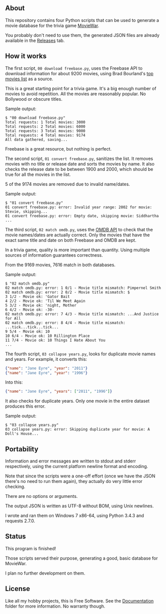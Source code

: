 
## About

This repository contains four Python scripts that can be used to
generate a movie database for the trivia game [MovieWar][].

You probably don't need to use them, the generated JSON files are
already available in the [Releases][] tab.

[MovieWar]: https://github.com/Beluki/MovieWar
[Releases]: https://github.com/Beluki/MovieWarDBGen/releases

## How it works

The first script, `00 download freebase.py`, uses the Freebase API
to download information for about 9200 movies, using Brad Bourland's
[top movies list][] as a source.

[top movies list]: http://www.nytimes.com/2010/04/18/movies/18bourland.html?_r=0

This is a great starting point for a trivia game. It's a big enough
number of movies to avoid repetition. All the movies are reasonably
popular. No Bollywood or obscure titles.

Sample output:

```text
$ "00 download freebase.py"
Total requests: 1 Total movies: 3000
Total requests: 2 Total movies: 6000
Total requests: 3 Total movies: 9000
Total requests: 4 Total movies: 9174
All data gathered, saving...
```

Freebase is a great resource, but nothing is perfect.

The second script, `01 convert freebase.py`, sanitizes the list.
It removes movies with no title or release date and sorts the movies by name.
It also checks the release date to be between 1900 and 2000, which should be
true for all the movies in the list.

5 of the 9174 movies are removed due to invalid name/dates.

Sample output:

```text
$ "01 convert freebase.py"
01 convert freebase.py: error: Invalid year range: 2002 for movie: Stevie, skipping...
01 convert freebase.py: error: Empty date, skipping movie: Siddhartha
...
```

The third script, `02 match omdb.py`, uses the [OMDB API][] to check
that the movie names/dates are actually correct. Only the movies that have the
exact same title and date on both Freebase and OMDB are kept.

[OMDB API]: http://www.omdbapi.com

In a trivia game, quality is more important than quantity.
Using multiple sources of information guarantees correctness.

From the 9169 movies, 7616 match in both databases.

Sample output:

```text
$ "02 match omdb.py"
02 match omdb.py: error: 1 0/1 - Movie title mismatch: Pimpernel Smith
02 match omdb.py: error: 2 0/2 - Movie title mismatch: $
3 1/2 - Movie ok: 'Gator Bait
4 2/2 - Movie ok: 'Til We Meet Again
5 3/2 - Movie ok: 'night, Mother
6 4/2 - Movie ok: -30-
02 match omdb.py: error: 7 4/3 - Movie title mismatch: ...And Justice for All
02 match omdb.py: error: 8 4/4 - Movie title mismatch: ...tick...tick...tick...
9 5/4 - Movie ok: 10
10 6/4 - Movie ok: 10 Rillington Place
11 7/4 - Movie ok: 10 Things I Hate About You
...
```

The fourth script, `03 collapse years.py`, looks for duplicate movie names
and years. For example, it converts this:

```json
{"name": "Jane Eyre", "year": "2011"}
{"name": "Jane Eyre", "year": "1996"}
```

Into this:

```json
{"name": "Jane Eyre", "years": ["2011", "1996"]}
```

It also checks for duplicate years. Only one movie in the entire dataset
produces this error.

Sample output:

```text
$ "03 collapse years.py"
03 collapse years.py: error: Skipping duplicate year for movie: A Doll's House...
```

## Portability

Information and error messages are written to stdout and stderr
respectively, using the current platform newline format and encoding.

Note that since the scripts were a one-off effort (once we have the JSON
there's no need to run them again), they actually do very little error checking.

There are no options or arguments.

The output JSON is written as UTF-8 without BOM, using Unix newlines.

I wrote and ran them on Windows 7 x86-64, using Python 3.4.3 and
requests 2.7.0.

## Status

This program is finished!

Those scripts served their purpose, generating a good, basic database
for MovieWar.

I plan no further development on them.

## License

Like all my hobby projects, this is Free Software. See the [Documentation][]
folder for more information. No warranty though.

[Documentation]: https://github.com/Beluki/MovieWarDBGen/tree/master/Documentation

